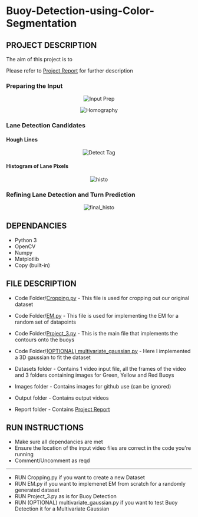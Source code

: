 # Buoy-Detection-using-Color-Segmentation

## **PROJECT DESCRIPTION**

The aim of this project is to

Please refer to [Project Report]() for further description

### Preparing the Input

<p align="center">
  <img src="/Images/combined_hsl.png" alt="Input Prep">
</p>

<p align="center">
  <img src="/Images/homography.png" alt="Homography">
</p>

### Lane Detection Candidates



#### Hough Lines

<p align="center">
  <img src="/Images/hough.gif" alt="Detect Tag">
</p>

#### Histogram of Lane Pixels

<p align="center">
  <img src="/Images/histogram.png" alt="histo">
</p>


### Refining Lane Detection and Turn Prediction

<p align="center">
  <img src="/Images/histo.gif" alt="final_histo">
</p>


## **DEPENDANCIES**

- Python 3
- OpenCV
- Numpy
- Matplotlib
- Copy (built-in)


## **FILE DESCRIPTION**

- Code Folder/[Cropping.py](https://github.com/adheeshc/Buoy-Detection-using-Color-Segmentation/blob/master/Code/cropping.py) - This file is used for cropping out our original dataset
- Code Folder/[EM.py](https://github.com/adheeshc/Buoy-Detection-using-Color-Segmentation/blob/master/Code/EM.py) - This file is used for implementing the EM for a random set of datapoints
- Code Folder/[Project_3.py](https://github.com/adheeshc/Buoy-Detection-using-Color-Segmentation/blob/master/Code/Project_3.py) - This is the main file that implements the contours onto the buoys
- Code Folder/[(OPTIONAL) multivariate_gaussian.py](https://github.com/adheeshc/Buoy-Detection-using-Color-Segmentation/blob/master/Code/(OPTIONAL)%20multivariate_gaussian.py) - Here I implemented a 3D gaussian to fit the dataset

- Datasets folder - Contains 1 video input file, all the frames of the video and 3 folders containing images for Green, Yellow and Red Buoys 

- Images folder - Contains images for github use (can be ignored)

- Output folder - Contains output videos

- Report folder - Contains [Project Report](https://github.com/adheeshc/Lane-Detection/blob/master/Report/Project%202.pdf)

## **RUN INSTRUCTIONS**

- Make sure all dependancies are met
- Ensure the location of the input video files are correct in the code you're running
- Comment/Uncomment as reqd
------------
- RUN Cropping.py if you want to create a new Dataset
- RUN EM.py if you want to implemenet EM from scratch for a randomly generated dataset
- RUN Project_3.py as is for Buoy Detection
- RUN (OPTIONAL) multivariate_gaussian.py if you want to test Buoy Detection it for a Multivariate Gaussian

